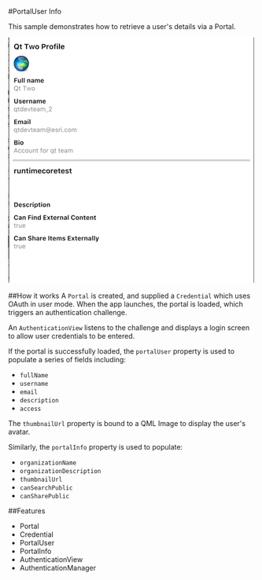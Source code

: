 #PortalUser Info

This sample demonstrates how to retrieve a user's details via a Portal.

![](screenshot.png)

##How it works
A `Portal` is created, and supplied a `Credential` which uses OAuth in user mode. 
When the app launches, the portal is loaded, which triggers an authentication challenge.

An `AuthenticationView` listens to the challenge and displays a login screen to allow user credentials to be entered.

If the portal is successfully loaded, the `portalUser` property is used to populate a series of fields including:
 - `fullName`
 - `username`
 - `email`
 - `description`
 - `access`

 The `thumbnailUrl` property is bound to a QML Image to display the user's avatar.

Similarly, the `portalInfo` property is used to populate:
 - `organizationName`
 - `organizationDescription`
 - `thumbnailUrl`
 - `canSearchPublic`
 - `canSharePublic`
 
##Features
- Portal
- Credential
- PortalUser
- PortalInfo
- AuthenticationView
- AuthenticationManager
